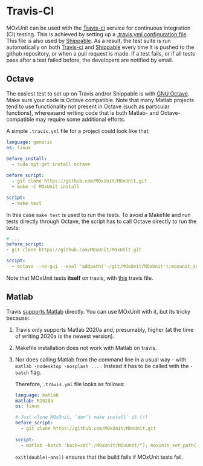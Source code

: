 # Travis-CI

MOxUnit can be used with the [Travis-ci] service for continuous integration (CI) testing.
This is achieved by setting up a [.travis.yml configuration file](.travis.yml).
This file is also used by [Shippable].
As a result, the test suite is run automatically on both [Travis-ci] and [Shippable] every time it is pushed to the github repository, or when a pull request is made.
If a test fails, or if all tests pass after a test failed before, the developers are notified by email.

## Octave

The easiest test to set up on Travis and/or Shippable is with [GNU Octave].
Make sure your code is Octave compatible.
Note that many Matlab projects tend to use functionality not present in Octave (such as particular functions), whereasand writing code that is both Matlab- and Octave-compatible may require some additional efforts.

A simple `.travis.yml` file for a project could look like that:

```yaml
language: generic
os: linux
      
before_install:
  - sudo apt-get install octave

before_script:
  - git clone https://github.com/MOxUnit/MOxUnit.git
  - make -C MOxUnit install

script:        
  - make test
```

In this case `make test` is used to run the tests.
To avoid a Makefile and run tests directly through Octave, the script has to call Octave directly to run the tests:

  ```yaml
  # ...
  before_script:
  - git clone https://github.com/MOxUnit/MOxUnit.git

  script:
    - octave --no-gui --eval "addpath('~/git/MOxUnit/MOxUnit');moxunit_set_path;moxunit_runtests('tests')"
  ```

Note that MOxUnit tests **itself** on travis, with [this](https://github.com/MOxUnit/MOxUnit/blob/master/.travis.yml) travis file.

## Matlab

Travis [supports Matlab](https://docs.travis-ci.com/user/languages/matlab/) directly.
You can use MOxUnit with it, but its tricky because:

1.  Travis only supports Matlab 2020a and, presumably, higher (at the time of writing 2020a is the newest version).

1.  Makefile installation does not work with Matlab on travis.

1.  Nor does calling Matlab from the command line in a usual way - with ` matlab -nodesktop -nosplash ...` . Instead it has to be called with the `-batch` flag.
  
    Therefore, `.travis.yml` file looks as follows:

    ```yaml
    language: matlab
    matlab: R2020a
    os: linux

    # Just clone MOxUnit, `don't make install` it (!)
    before_script:
      - git clone https://github.com/MOxUnit/MOxUnit.git
        
    script: 
      - matlab -batch 'back=cd("./MOxUnit/MOxUnit/"); moxunit_set_path(); cd(back); moxunit_runtests tests -verbose; exit(double(~ans))'
    ```

    `exit(double(~ans))` ensures that the build fails if MOxUnit tests fail.

<!--  -->

[Travis-ci]: https://travis-ci.org
[GNU Octave]: http://www.gnu.org/software/octave/
[Matlab]: http://www.mathworks.com/products/matlab/
[MOdox]: https://github.com/MOdox/MOdox
[MOxUnit]: https://github.com/MOxUnit/MOxUnit
[MOxUnit zip archive]: https://github.com/MOxUnit/MOxUnit/archive/master.zip
[MOcov]: https://github.com/MOcov/MOcov
[Shippable]: https://app.shippable.com/